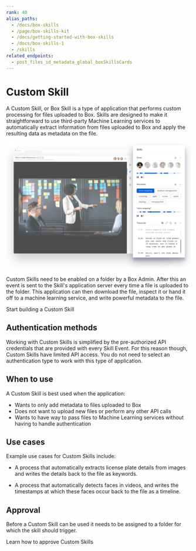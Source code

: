```yaml
---
rank: 40
alias_paths:
  - /docs/box-skills
  - /page/box-skills-kit
  - /docs/getting-started-with-box-skills
  - /docs/box-skills-1 
  - /skills
related_endpoints:
  - post_files_id_metadata_global_boxSkillsCards
---
```


# Custom Skill

A Custom Skill, or Box Skill is a type of application that performs custom
processing for files uploaded to Box. Skills are designed to make it
straightforward to use third-party Machine Learning services to automatically
extract information from files uploaded to Box and apply the resulting data as
metadata on the file.

<ImageFrame shadow>

![Skills example](./images/skills-example.png)

</ImageFrame>

Custom Skills need to be enabled on a folder by a Box Admin. After this an event
is sent to the Skill's application server every time a file is uploaded to the
folder. This application can then download the file, inspect it or hand it off
to a machine learning service, and write powerful metadata to the file.

<CTA to='g://skills'>
  Start building a Custom Skill
</CTA>

## Authentication methods

Working with Custom Skills is simplified by the pre-authorized API credentials
that are provided with every Skill Event. For this reason though, Custom Skills
have limited API access. You do not need to select an authentication type to
work with this type of application.

## When to use

A Custom Skill is best used when the application:

- Wants to only add metadata to files uploaded to Box
- Does not want to upload new files or perform any other API calls
- Wants to have way to pass files to Machine Learning services without
  having to handle authentication

## Use cases

Example use cases for Custom Skills include:

- A process that automatically extracts license plate details from images and
  writes the details back to the file as keywords.

- A process that automatically detects faces in videos, and writes the timestamps
  at which these faces occur back to the file as a timeline.

## Approval

Before a Custom Skill can be used it needs to be assigned
to a folder for which the skill should trigger.

<CTA to='g://authorization/custom-skill-approval'>
  Learn how to approve Custom Skills
</CTA>
